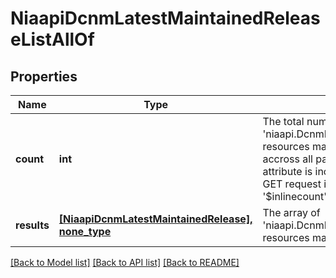 # NiaapiDcnmLatestMaintainedReleaseListAllOf

## Properties
Name | Type | Description | Notes
------------ | ------------- | ------------- | -------------
**count** | **int** | The total number of &#39;niaapi.DcnmLatestMaintainedRelease&#39; resources matching the request, accross all pages. The &#39;Count&#39; attribute is included when the HTTP GET request includes the &#39;$inlinecount&#39; parameter. | [optional] 
**results** | [**[NiaapiDcnmLatestMaintainedRelease], none_type**](NiaapiDcnmLatestMaintainedRelease.md) | The array of &#39;niaapi.DcnmLatestMaintainedRelease&#39; resources matching the request. | [optional] 

[[Back to Model list]](../README.md#documentation-for-models) [[Back to API list]](../README.md#documentation-for-api-endpoints) [[Back to README]](../README.md)


